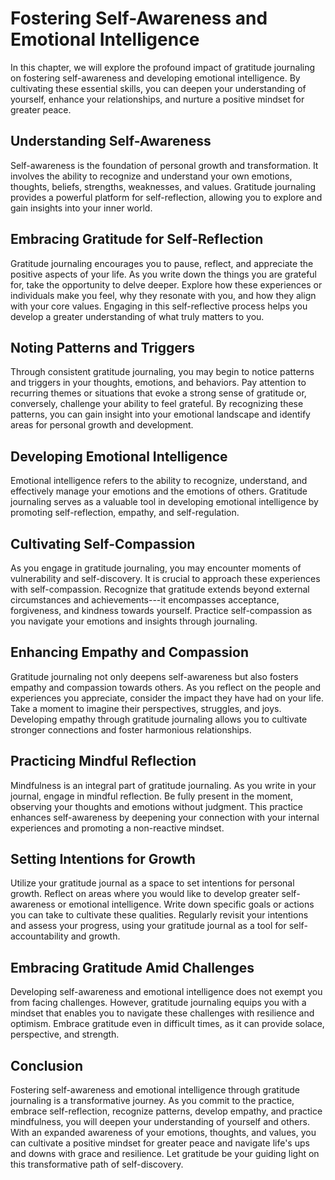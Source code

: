 Fostering Self-Awareness and Emotional Intelligence
============================================================

In this chapter, we will explore the profound impact of gratitude journaling on fostering self-awareness and developing emotional intelligence. By cultivating these essential skills, you can deepen your understanding of yourself, enhance your relationships, and nurture a positive mindset for greater peace.

Understanding Self-Awareness
----------------------------

Self-awareness is the foundation of personal growth and transformation. It involves the ability to recognize and understand your own emotions, thoughts, beliefs, strengths, weaknesses, and values. Gratitude journaling provides a powerful platform for self-reflection, allowing you to explore and gain insights into your inner world.

Embracing Gratitude for Self-Reflection
---------------------------------------

Gratitude journaling encourages you to pause, reflect, and appreciate the positive aspects of your life. As you write down the things you are grateful for, take the opportunity to delve deeper. Explore how these experiences or individuals make you feel, why they resonate with you, and how they align with your core values. Engaging in this self-reflective process helps you develop a greater understanding of what truly matters to you.

Noting Patterns and Triggers
----------------------------

Through consistent gratitude journaling, you may begin to notice patterns and triggers in your thoughts, emotions, and behaviors. Pay attention to recurring themes or situations that evoke a strong sense of gratitude or, conversely, challenge your ability to feel grateful. By recognizing these patterns, you can gain insight into your emotional landscape and identify areas for personal growth and development.

Developing Emotional Intelligence
---------------------------------

Emotional intelligence refers to the ability to recognize, understand, and effectively manage your emotions and the emotions of others. Gratitude journaling serves as a valuable tool in developing emotional intelligence by promoting self-reflection, empathy, and self-regulation.

Cultivating Self-Compassion
---------------------------

As you engage in gratitude journaling, you may encounter moments of vulnerability and self-discovery. It is crucial to approach these experiences with self-compassion. Recognize that gratitude extends beyond external circumstances and achievements---it encompasses acceptance, forgiveness, and kindness towards yourself. Practice self-compassion as you navigate your emotions and insights through journaling.

Enhancing Empathy and Compassion
--------------------------------

Gratitude journaling not only deepens self-awareness but also fosters empathy and compassion towards others. As you reflect on the people and experiences you appreciate, consider the impact they have had on your life. Take a moment to imagine their perspectives, struggles, and joys. Developing empathy through gratitude journaling allows you to cultivate stronger connections and foster harmonious relationships.

Practicing Mindful Reflection
-----------------------------

Mindfulness is an integral part of gratitude journaling. As you write in your journal, engage in mindful reflection. Be fully present in the moment, observing your thoughts and emotions without judgment. This practice enhances self-awareness by deepening your connection with your internal experiences and promoting a non-reactive mindset.

Setting Intentions for Growth
-----------------------------

Utilize your gratitude journal as a space to set intentions for personal growth. Reflect on areas where you would like to develop greater self-awareness or emotional intelligence. Write down specific goals or actions you can take to cultivate these qualities. Regularly revisit your intentions and assess your progress, using your gratitude journal as a tool for self-accountability and growth.

Embracing Gratitude Amid Challenges
-----------------------------------

Developing self-awareness and emotional intelligence does not exempt you from facing challenges. However, gratitude journaling equips you with a mindset that enables you to navigate these challenges with resilience and optimism. Embrace gratitude even in difficult times, as it can provide solace, perspective, and strength.

Conclusion
----------

Fostering self-awareness and emotional intelligence through gratitude journaling is a transformative journey. As you commit to the practice, embrace self-reflection, recognize patterns, develop empathy, and practice mindfulness, you will deepen your understanding of yourself and others. With an expanded awareness of your emotions, thoughts, and values, you can cultivate a positive mindset for greater peace and navigate life's ups and downs with grace and resilience. Let gratitude be your guiding light on this transformative path of self-discovery.
